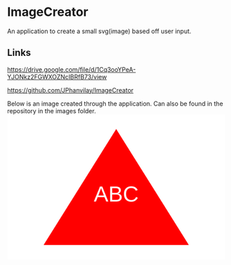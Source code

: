 # ImageCreator

An application to create a small svg(image) based off user input.

## Links

https://drive.google.com/file/d/1Cq3ooYPeA-YJONkz2FGWXOZNcIBRfB73/view

https://github.com/JPhanvilay/ImageCreator

Below is an image created through the application. Can also be found in the repository in the images folder.
![svg image.](./Images/logo.svg)
